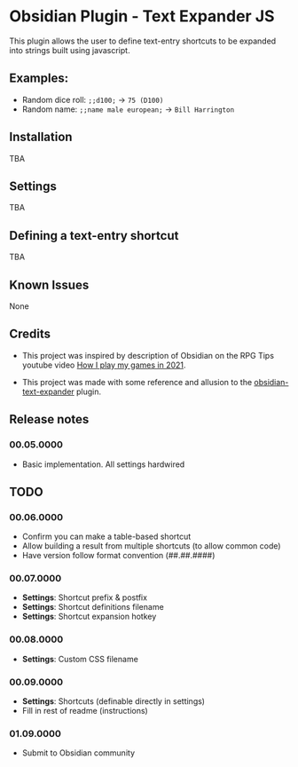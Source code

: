 # Obsidian Plugin - Text Expander JS

This plugin allows the user to define text-entry shortcuts to be expanded into strings built using javascript.

## Examples:
- Random dice roll: `;;d100;` -> `75 (D100)`
- Random name: `;;name male european;` -> `Bill Harrington`

## Installation
TBA

## Settings
TBA

## Defining a text-entry shortcut
TBA

## Known Issues
None

## Credits
- This project was inspired by description of Obsidian on the RPG Tips youtube video <a href='https://www.youtube.com/watch?v=XTFFzuZVcPk' target='_blank'>How I play my games in 2021</a>.

- This project was made with some reference and allusion to the <a href='https://github.com/konodyuk/obsidian-text-expander' target='_blank'>obsidian-text-expander</a> plugin.

## Release notes
### 00.05.0000
- Basic implementation.  All settings hardwired

## TODO
### 00.06.0000
- Confirm you can make a table-based shortcut
- Allow building a result from multiple shortcuts (to allow common code)
- Have version follow format convention (##.##.####)

### 00.07.0000
- **Settings**: Shortcut prefix & postfix
- **Settings**: Shortcut definitions filename
- **Settings**: Shortcut expansion hotkey

### 00.08.0000
- **Settings**: Custom CSS filename

### 00.09.0000
- **Settings**: Shortcuts (definable directly in settings)
- Fill in rest of readme (instructions)

### 01.09.0000
- Submit to Obsidian community

